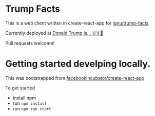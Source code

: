 # Trump Facts

This is a web client written in create-react-app for [ignu/trump-facts](https://github.com/ignu/trump-facts).

Currently deployed at [Donald Trump is... 🇺🇸🚀](http://donaldjtrumpis.com/)

Pull requests welcome!

# Getting started develping locally.

This was bootstrapped from [facebookincubator/create-react-app](https://github.com/facebookincubator/create-react-app)

To get started

* install npm
* run `npm install`
* run `npm run start`


